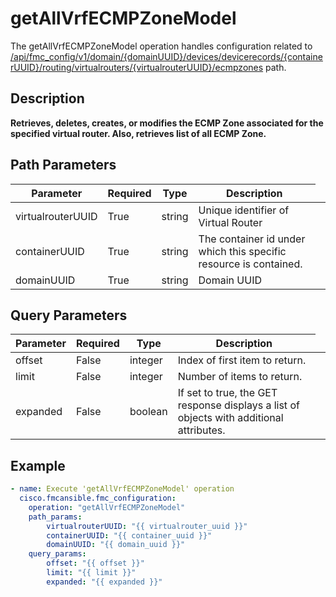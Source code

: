 # getAllVrfECMPZoneModel

The getAllVrfECMPZoneModel operation handles configuration related to [/api/fmc_config/v1/domain/{domainUUID}/devices/devicerecords/{containerUUID}/routing/virtualrouters/{virtualrouterUUID}/ecmpzones](/paths//api/fmc_config/v1/domain/{domain_uuid}/devices/devicerecords/{container_uuid}/routing/virtualrouters/{virtualrouter_uuid}/ecmpzones.md) path.&nbsp;
## Description
**Retrieves, deletes, creates, or modifies the ECMP Zone associated for the specified virtual router. Also, retrieves list of all ECMP Zone.**

## Path Parameters
| Parameter | Required | Type | Description |
| --------- | -------- | ---- | ----------- |
| virtualrouterUUID | True | string <td colspan=3> Unique identifier of Virtual Router |
| containerUUID | True | string <td colspan=3> The container id under which this specific resource is contained. |
| domainUUID | True | string <td colspan=3> Domain UUID |

## Query Parameters
| Parameter | Required | Type | Description |
| --------- | -------- | ---- | ----------- |
| offset | False | integer <td colspan=3> Index of first item to return. |
| limit | False | integer <td colspan=3> Number of items to return. |
| expanded | False | boolean <td colspan=3> If set to true, the GET response displays a list of objects with additional attributes. |

## Example
```yaml
- name: Execute 'getAllVrfECMPZoneModel' operation
  cisco.fmcansible.fmc_configuration:
    operation: "getAllVrfECMPZoneModel"
    path_params:
        virtualrouterUUID: "{{ virtualrouter_uuid }}"
        containerUUID: "{{ container_uuid }}"
        domainUUID: "{{ domain_uuid }}"
    query_params:
        offset: "{{ offset }}"
        limit: "{{ limit }}"
        expanded: "{{ expanded }}"

```